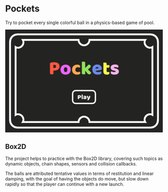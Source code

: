 # Pockets

Try to pocket every single colorful ball in a physics-based game of pool.

![Pockets in a few frames](https://github.com/borntofrappe/game-development/blob/master/Showcase/pockets.gif)

## Box2D

The project helps to practice with the Box2D library, covering such topics as dynamic objects, chain shapes, sensors and collision callbacks.

The balls are attributed tentative values in terms of restitution and linear damping, with the goal of having the objects do move, but slow down rapidly so that the player can continue with a new launch.
